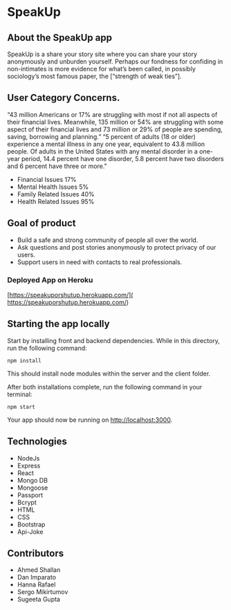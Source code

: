 # SpeakUp

## About the SpeakUp app

SpeakUp is a share your story site where you can share your story anonymously and unburden yourself. Perhaps our fondness for confiding in non-intimates is more evidence for what’s been called, in possibly sociology’s most famous paper, the [“strength of weak ties”].


## User Category Concerns. 
“43 million Americans or 17% are struggling with most if not all aspects of their financial lives. Meanwhile, 135 million or 54% are struggling with some aspect of their financial lives and 73 million or 29% of people are spending, saving, borrowing and planning.”
“5 percent of adults (18 or older) experience a mental illness in any one year, equivalent to 43.8 million people. Of adults in the United States with any mental disorder in a one-year period, 14.4 percent have one disorder, 5.8 percent have two disorders and 6 percent have three or more."

* Financial Issues 17%
* Mental Health Issues 5%
* Family Related Issues 40%
* Health Related Issues 95%

## Goal of product
* Build a safe and strong community of people all over the world. 
* Ask questions and post stories anonymously to protect privacy of our users. 
* Support users in need with contacts to real professionals.



### Deployed App on Heroku

  [https://speakuporshutup.herokuapp.com/]( https://speakuporshutup.herokuapp.com/)

## Starting the app locally

Start by installing front and backend dependencies. While in this directory, run the following command:

```
npm install
```

This should install node modules within the server and the client folder.

After both installations complete, run the following command in your terminal:

```
npm start
```

Your app should now be running on <http://localhost:3000>. 


## Technologies

* NodeJs
* Express
* React
* Mongo DB
* Mongoose
* Passport
* Bcrypt
* HTML
* CSS
* Bootstrap
* Api-Joke

## Contributors
* Ahmed Shallan
* Dan Imparato
* Hanna Rafael
* Sergo Mikirtumov
* Sugeeta Gupta


